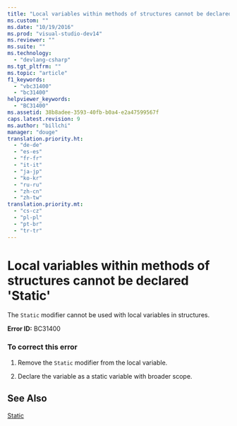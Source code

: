 ```yaml
---
title: "Local variables within methods of structures cannot be declared &#39;Static&#39; | hehe"
ms.custom: ""
ms.date: "10/19/2016"
ms.prod: "visual-studio-dev14"
ms.reviewer: ""
ms.suite: ""
ms.technology: 
  - "devlang-csharp"
ms.tgt_pltfrm: ""
ms.topic: "article"
f1_keywords: 
  - "vbc31400"
  - "bc31400"
helpviewer_keywords: 
  - "BC31400"
ms.assetid: 38b8adee-3593-40fb-b0a4-e2a47599567f
caps.latest.revision: 9
ms.author: "billchi"
manager: "douge"
translation.priority.ht: 
  - "de-de"
  - "es-es"
  - "fr-fr"
  - "it-it"
  - "ja-jp"
  - "ko-kr"
  - "ru-ru"
  - "zh-cn"
  - "zh-tw"
translation.priority.mt: 
  - "cs-cz"
  - "pl-pl"
  - "pt-br"
  - "tr-tr"
---
```

# Local variables within methods of structures cannot be declared &#39;Static&#39;
The `Static` modifier cannot be used with local variables in structures.  
  
 **Error ID:** BC31400  
  
### To correct this error  
  
1.  Remove the `Static` modifier from the local variable.  
  
2.  Declare the variable as a static variable with broader scope.  
  
## See Also  
 [Static](../Topic/Static%20\(Visual%20Basic\).md)